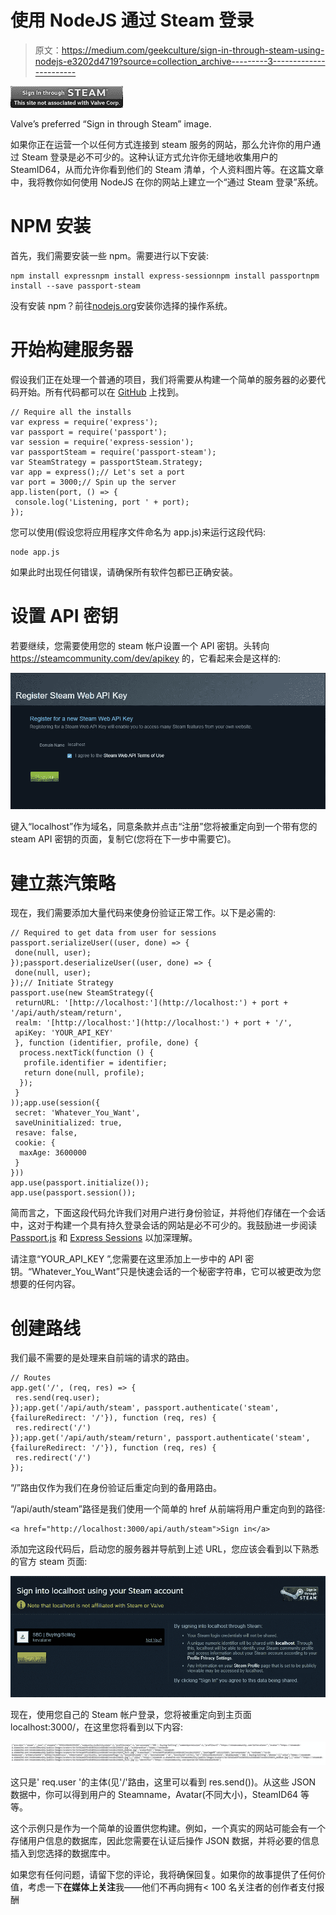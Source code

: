 # 使用 NodeJS 通过 Steam 登录

> 原文：<https://medium.com/geekculture/sign-in-through-steam-using-nodejs-e3202d4719?source=collection_archive---------3----------------------->

![](img/edb43d44bf3a7cc81530bfed2972ba93.png)

Valve’s preferred “Sign in through Steam” image.

如果你正在运营一个以任何方式连接到 steam 服务的网站，那么允许你的用户通过 Steam 登录是必不可少的。这种认证方式允许你无缝地收集用户的 SteamID64，从而允许你看到他们的 Steam 清单，个人资料图片等。在这篇文章中，我将教你如何使用 NodeJS 在你的网站上建立一个“通过 Steam 登录”系统。

# NPM 安装

首先，我们需要安装一些 npm。需要进行以下安装:

```
npm install expressnpm install express-sessionnpm install passportnpm install --save passport-steam
```

没有安装 npm？前往[nodejs.org](https://nodejs.org/en/)安装你选择的操作系统。

# 开始构建服务器

假设我们正在处理一个普通的项目，我们将需要从构建一个简单的服务器的必要代码开始。所有代码都可以在 [GitHub](https://github.com/kevalane/sign-in-through-steam) 上找到。

```
// Require all the installs
var express = require('express');
var passport = require('passport');
var session = require('express-session');
var passportSteam = require('passport-steam');
var SteamStrategy = passportSteam.Strategy;
var app = express();// Let's set a port
var port = 3000;// Spin up the server
app.listen(port, () => {
 console.log('Listening, port ' + port);
});
```

您可以使用(假设您将应用程序文件命名为 app.js)来运行这段代码:

```
node app.js
```

如果此时出现任何错误，请确保所有软件包都已正确安装。

# 设置 API 密钥

若要继续，您需要使用您的 steam 帐户设置一个 API 密钥。头转向 https://steamcommunity.com/dev/apikey 的，它看起来会是这样的:

![](img/ef5692c49428137a52f8e58199e410f1.png)

键入“localhost”作为域名，同意条款并点击“注册”您将被重定向到一个带有您的 steam API 密钥的页面，复制它(您将在下一步中需要它)。

# 建立蒸汽策略

现在，我们需要添加大量代码来使身份验证正常工作。以下是必需的:

```
// Required to get data from user for sessions
passport.serializeUser((user, done) => {
 done(null, user);
});passport.deserializeUser((user, done) => {
 done(null, user);
});// Initiate Strategy
passport.use(new SteamStrategy({
 returnURL: '[http://localhost:'](http://localhost:') + port + '/api/auth/steam/return',
 realm: '[http://localhost:'](http://localhost:') + port + '/',
 apiKey: 'YOUR_API_KEY'
 }, function (identifier, profile, done) {
  process.nextTick(function () {
   profile.identifier = identifier;
   return done(null, profile);
  });
 }
));app.use(session({
 secret: 'Whatever_You_Want',
 saveUninitialized: true,
 resave: false,
 cookie: {
  maxAge: 3600000
 }
}))
app.use(passport.initialize());
app.use(passport.session());
```

简而言之，下面这段代码允许我们对用户进行身份验证，并将他们存储在一个会话中，这对于构建一个具有持久登录会话的网站是必不可少的。我鼓励进一步阅读 [Passport.js](http://www.passportjs.org/) 和 [Express Sessions](https://www.npmjs.com/package/express-session) 以加深理解。

请注意“YOUR_API_KEY ”,您需要在这里添加上一步中的 API 密钥。“Whatever_You_Want”只是快速会话的一个秘密字符串，它可以被更改为您想要的任何内容。

# 创建路线

我们最不需要的是处理来自前端的请求的路由。

```
// Routes
app.get('/', (req, res) => {
 res.send(req.user);
});app.get('/api/auth/steam', passport.authenticate('steam', {failureRedirect: '/'}), function (req, res) {
 res.redirect('/')
});app.get('/api/auth/steam/return', passport.authenticate('steam', {failureRedirect: '/'}), function (req, res) {
 res.redirect('/')
});
```

“/”路由仅作为我们在身份验证后重定向到的备用路由。

“/api/auth/steam”路径是我们使用一个简单的 href 从前端将用户重定向到的路径:

```
<a href="http://localhost:3000/api/auth/steam">Sign in</a>
```

添加完这段代码后，启动您的服务器并导航到上述 URL，您应该会看到以下熟悉的官方 steam 页面:

![](img/ae261545bda7a9a02a8e957081437eb0.png)

现在，使用您自己的 Steam 帐户登录，您将被重定向到主页面 localhost:3000/，在这里您将看到以下内容:

![](img/f0af63423944871beb5a6a3f3da393f8.png)

这只是' req.user '的主体(见'/'路由，这里可以看到 res.send())。从这些 JSON 数据中，你可以得到用户的 Steamname，Avatar(不同大小)，SteamID64 等等。

这个示例只是作为一个简单的设置供您构建。例如，一个真实的网站可能会有一个存储用户信息的数据库，因此您需要在认证后操作 JSON 数据，并将必要的信息插入到您选择的数据库中。

如果您有任何问题，请留下您的评论，我将确保回复。如果你的故事提供了任何价值，考虑一下**在媒体上关注**我——他们不再向拥有< 100 名关注者的创作者支付报酬